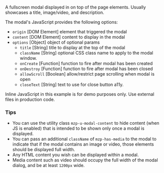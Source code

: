 A fullscreen modal displayed in on top of the page elements. Usually showcases a title, image/video, and description.

The modal's JavaScript provides the following options:
- `origin` [DOM Element] element that triggered the modal
- `content` [DOM Element] content to display in the modal
- `options` [Object] object of optional params
    - `title` [String] title to display at the top of the modal
    - `className` [String] optional CSS class name to apply to the modal window.
    - `onCreate` [Function] function to fire after modal has been created
    - `onDestroy` [Function] function to fire after modal has been closed
    - `allowScroll` [Boolean] allow/restrict page scrolling when modal is open
    - `closeText` [String] text to use for close button a11y.

Inline JavaScript in this example is for demo purposes only. Use external files in production code.

### Tips
- You can use the utility class `mzp-u-modal-content` to hide content (when JS is enabled) that is intended to be shown only once a modal is displayed.
- You can pass an additional `className` of `mzp-has-media` to the modal to indicate that if the modal contains an image or video, those elements should be displayed full width.
- Any HTML content you wish can be displayed within a modal.
- Media content such as video should occupy the full width of the modal dialog, and be at least `1200px` wide.

